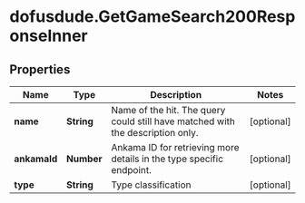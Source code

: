 # dofusdude.GetGameSearch200ResponseInner

## Properties

Name | Type | Description | Notes
------------ | ------------- | ------------- | -------------
**name** | **String** | Name of the hit. The query could still have matched with the description only. | [optional] 
**ankamaId** | **Number** | Ankama ID for retrieving more details in the type specific endpoint. | [optional] 
**type** | **String** | Type classification | [optional] 


